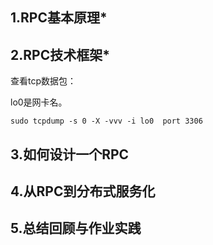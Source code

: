## 1.RPC基本原理*



## 2.RPC技术框架*



查看tcp数据包：

lo0是网卡名。

```
sudo tcpdump -s 0 -X -vvv -i lo0  port 3306
```



## 3.如何设计一个RPC

## 4.从RPC到分布式服务化 

## 5.总结回顾与作业实践

